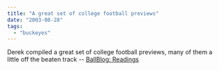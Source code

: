 ```yaml
---
title: "A great set of college football previews"
date: "2003-08-28"
tags: 
  - "buckeyes"
---
```


Derek compiled a great set of college football previews, many of them a little off the beaten track -- [BallBlog: Readings](http://www.ballblog.com/archives/000365.html "BallBlog: Readings")
